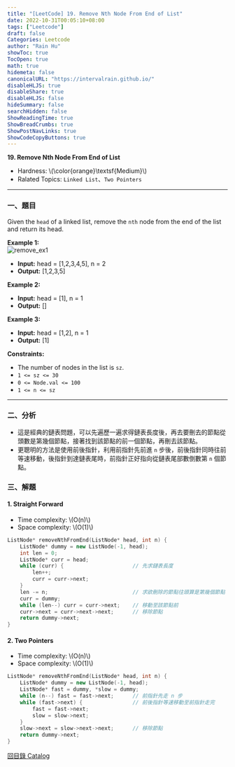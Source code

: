 ```yaml
---
title: "[LeetCode] 19. Remove Nth Node From End of List"
date: 2022-10-31T00:05:10+08:00
tags: ["Leetcode"]
draft: false
Categories: Leetcode
author: "Rain Hu"
showToc: true
TocOpen: true
math: true
hidemeta: false
canonicalURL: "https://intervalrain.github.io/"
disableHLJS: true
disableShare: true
disableHLJS: false
hideSummary: false
searchHidden: false
ShowReadingTime: true
ShowBreadCrumbs: true
ShowPostNavLinks: true
ShowCodeCopyButtons: true
---
```

**19. Remove Nth Node From End of List**
+ Hardness: \\(\color{orange}\textsf{Medium}\\)
+ Ralated Topics: `Linked List`、`Two Pointers`
---
### 一、題目
Given the `head` of a linked list, remove the `nth` node from the end of the list and return its head.

**Example 1:**  
![remove_ex1](https://assets.leetcode.com/uploads/2020/10/03/remove_ex1.jpg)
+ **Input:** head = [1,2,3,4,5], n = 2  
+ **Output:** [1,2,3,5]

**Example 2:**
+ **Input:** head = [1], n = 1
+ **Output:** []

**Example 3:**
+ **Input:** head = [1,2], n = 1
+ **Output:** [1]

**Constraints:**
+ The number of nodes in the list is `sz`.
+ `1 <= sz <= 30`
+ `0 <= Node.val <= 100`
+ `1 <= n <= sz`
---

### 二、分析
+ 這是經典的鏈表問題，可以先遍歷一遍求得鏈表長度後，再去要刪去的節點從頭數是第幾個節點，接著找到該節點的前一個節點，再刪去該節點。
+ 更聰明的方法是使用前後指針，利用前指針先前進 `n` 步後，前後指針同時往前等速移動，後指針到達鏈表尾時，前指針正好指向從鏈表尾部數倒數第 `n` 個節點。

### 三、解題
#### 1. Straight Forward
+ Time complexity: \\(O(n)\\)
+ Space complexity: \\(O(1)\\)
```C++
ListNode* removeNthFromEnd(ListNode* head, int n) {
    ListNode* dummy = new ListNode(-1, head);
    int len = 0;
    ListNode* curr = head;
    while (curr) {                      // 先求鏈表長度
        len++;
        curr = curr->next;
    }
    len -= n;                           // 求欲刪除的節點往頭算是第幾個節點
    curr = dummy;
    while (len--) curr = curr->next;    // 移動至該節點前
    curr->next = curr->next->next;      // 移除節點
    return dummy->next;
}
```
#### 2. Two Pointers
+ Time complexity: \\(O(n)\\)
+ Space complexity: \\(O(1)\\)
```C++
ListNode* removeNthFromEnd(ListNode* head, int n) {
    ListNode* dummy = new ListNode(-1, head);
    ListNode* fast = dummy, *slow = dummy;
    while (n--) fast = fast->next;      // 前指針先走 n 步
    while (fast->next) {                // 前後指針等速移動至前指針走完
        fast = fast->next;
        slow = slow->next;
    }
    slow->next = slow->next->next;      // 移除節點
    return dummy->next;
}
```
[回目錄 Catalog](/posts/leetcode)